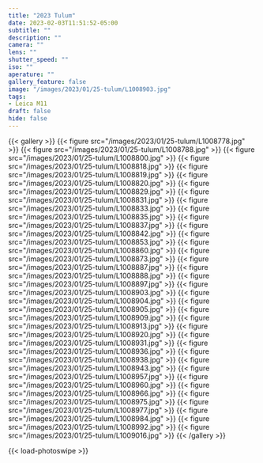 ```yaml
---
title: "2023 Tulum"
date: 2023-02-03T11:51:52-05:00
subtitle: ""
description: ""
camera: ""
lens: ""
shutter_speed: ""
iso: ""
aperature: ""
gallery_feature: false
image: "/images/2023/01/25-tulum/L1008903.jpg"
tags:
- Leica M11
draft: false
hide: false
---
```


{{< gallery >}}
  {{< figure src="/images/2023/01/25-tulum/L1008778.jpg" >}}
  {{< figure src="/images/2023/01/25-tulum/L1008788.jpg" >}}
  {{< figure src="/images/2023/01/25-tulum/L1008800.jpg" >}}
  {{< figure src="/images/2023/01/25-tulum/L1008818.jpg" >}}
  {{< figure src="/images/2023/01/25-tulum/L1008819.jpg" >}}
  {{< figure src="/images/2023/01/25-tulum/L1008820.jpg" >}}
  {{< figure src="/images/2023/01/25-tulum/L1008829.jpg" >}}
  {{< figure src="/images/2023/01/25-tulum/L1008831.jpg" >}}
  {{< figure src="/images/2023/01/25-tulum/L1008833.jpg" >}}
  {{< figure src="/images/2023/01/25-tulum/L1008835.jpg" >}}
  {{< figure src="/images/2023/01/25-tulum/L1008837.jpg" >}}
  {{< figure src="/images/2023/01/25-tulum/L1008842.jpg" >}}
  {{< figure src="/images/2023/01/25-tulum/L1008853.jpg" >}}
  {{< figure src="/images/2023/01/25-tulum/L1008860.jpg" >}}
  {{< figure src="/images/2023/01/25-tulum/L1008873.jpg" >}}
  {{< figure src="/images/2023/01/25-tulum/L1008887.jpg" >}}
  {{< figure src="/images/2023/01/25-tulum/L1008888.jpg" >}}
  {{< figure src="/images/2023/01/25-tulum/L1008897.jpg" >}}
  {{< figure src="/images/2023/01/25-tulum/L1008903.jpg" >}}
  {{< figure src="/images/2023/01/25-tulum/L1008904.jpg" >}}
  {{< figure src="/images/2023/01/25-tulum/L1008905.jpg" >}}
  {{< figure src="/images/2023/01/25-tulum/L1008909.jpg" >}}
  {{< figure src="/images/2023/01/25-tulum/L1008913.jpg" >}}
  {{< figure src="/images/2023/01/25-tulum/L1008920.jpg" >}}
  {{< figure src="/images/2023/01/25-tulum/L1008931.jpg" >}}
  {{< figure src="/images/2023/01/25-tulum/L1008936.jpg" >}}
  {{< figure src="/images/2023/01/25-tulum/L1008938.jpg" >}}
  {{< figure src="/images/2023/01/25-tulum/L1008943.jpg" >}}
  {{< figure src="/images/2023/01/25-tulum/L1008957.jpg" >}}
  {{< figure src="/images/2023/01/25-tulum/L1008960.jpg" >}}
  {{< figure src="/images/2023/01/25-tulum/L1008966.jpg" >}}
  {{< figure src="/images/2023/01/25-tulum/L1008975.jpg" >}}
  {{< figure src="/images/2023/01/25-tulum/L1008977.jpg" >}}
  {{< figure src="/images/2023/01/25-tulum/L1008984.jpg" >}}
  {{< figure src="/images/2023/01/25-tulum/L1008992.jpg" >}}
  {{< figure src="/images/2023/01/25-tulum/L1009016.jpg" >}}
{{< /gallery >}}

{{< load-photoswipe >}}
